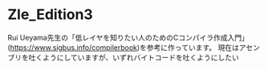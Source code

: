 # Zle_Edition3
Rui Ueyama先生の「低レイヤを知りたい人のためのCコンパイラ作成入門」(https://www.sigbus.info/compilerbook)を参考に作っています。
現在はアセンブリを吐くようにしていますが、いずれバイトコードを吐くようにしたい
